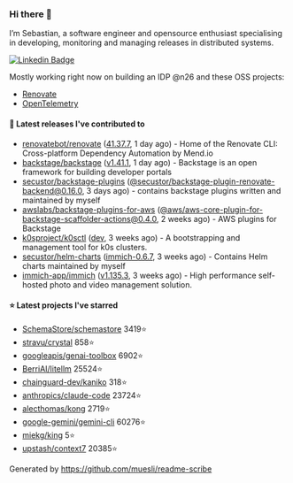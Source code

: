 ### Hi there 👋

I’m Sebastian, a software engineer and opensource enthusiast specialising in developing, monitoring and managing releases in distributed systems.    

[![Linkedin Badge](https://img.shields.io/badge/-LinkedIn-blue?style=flat&logo=Linkedin&logoColor=white&link=https://www.linkedin.com/in/sebastian-poxhofer/)](https://www.linkedin.com/in/sebastian-poxhofer/)

Mostly working right now on building an IDP @n26 and these OSS projects:
- [Renovate](https://github.com/renovatebot/renovate)
- [OpenTelemetry](https://github.com/open-telemetry)



#### 🚀 Latest releases I've contributed to

- [renovatebot/renovate](https://github.com/renovatebot/renovate) ([41.37.7](https://github.com/renovatebot/renovate/releases/tag/41.37.7), 1 day ago) - Home of the Renovate CLI: Cross-platform Dependency Automation by Mend.io
- [backstage/backstage](https://github.com/backstage/backstage) ([v1.41.1](https://github.com/backstage/backstage/releases/tag/v1.41.1), 1 day ago) - Backstage is an open framework for building developer portals
- [secustor/backstage-plugins](https://github.com/secustor/backstage-plugins) ([@secustor/backstage-plugin-renovate-backend@0.16.0](https://github.com/secustor/backstage-plugins/releases/tag/%40secustor/backstage-plugin-renovate-backend%400.16.0), 3 days ago) - contains backstage plugins written and maintained by myself
- [awslabs/backstage-plugins-for-aws](https://github.com/awslabs/backstage-plugins-for-aws) ([@aws/aws-core-plugin-for-backstage-scaffolder-actions@0.4.0](https://github.com/awslabs/backstage-plugins-for-aws/releases/tag/%40aws/aws-core-plugin-for-backstage-scaffolder-actions%400.4.0), 2 weeks ago) - AWS plugins for Backstage
- [k0sproject/k0sctl](https://github.com/k0sproject/k0sctl) ([dev](https://github.com/k0sproject/k0sctl/releases/tag/dev), 3 weeks ago) - A bootstrapping and management tool for k0s clusters.
- [secustor/helm-charts](https://github.com/secustor/helm-charts) ([immich-0.6.7](https://github.com/secustor/helm-charts/releases/tag/immich-0.6.7), 3 weeks ago) - Contains Helm charts maintained by myself
- [immich-app/immich](https://github.com/immich-app/immich) ([v1.135.3](https://github.com/immich-app/immich/releases/tag/v1.135.3), 3 weeks ago) - High performance self-hosted photo and video management solution.

#### ⭐ Latest projects I've starred

- [SchemaStore/schemastore](https://github.com/SchemaStore/schemastore) 3419⭐
- [stravu/crystal](https://github.com/stravu/crystal) 858⭐
- [googleapis/genai-toolbox](https://github.com/googleapis/genai-toolbox) 6902⭐
- [BerriAI/litellm](https://github.com/BerriAI/litellm) 25524⭐
- [chainguard-dev/kaniko](https://github.com/chainguard-dev/kaniko) 318⭐
- [anthropics/claude-code](https://github.com/anthropics/claude-code) 23724⭐
- [alecthomas/kong](https://github.com/alecthomas/kong) 2719⭐
- [google-gemini/gemini-cli](https://github.com/google-gemini/gemini-cli) 60276⭐
- [miekg/king](https://github.com/miekg/king) 5⭐
- [upstash/context7](https://github.com/upstash/context7) 20385⭐



Generated by https://github.com/muesli/readme-scribe
